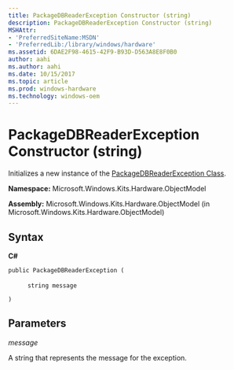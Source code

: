 ```yaml
---
title: PackageDBReaderException Constructor (string)
description: PackageDBReaderException Constructor (string)
MSHAttr:
- 'PreferredSiteName:MSDN'
- 'PreferredLib:/library/windows/hardware'
ms.assetid: 6DAE2F98-4615-42F9-B93D-D563A8E8F0B0
author: aahi
ms.author: aahi
ms.date: 10/15/2017
ms.topic: article
ms.prod: windows-hardware
ms.technology: windows-oem
---
```


# PackageDBReaderException Constructor (string)


Initializes a new instance of the [PackageDBReaderException Class](packagedbreaderexception-class.md).

**Namespace:** Microsoft.Windows.Kits.Hardware.ObjectModel

**Assembly:** Microsoft.Windows.Kits.Hardware.ObjectModel (in Microsoft.Windows.Kits.Hardware.ObjectModel)

## <span id="Syntax"></span><span id="syntax"></span><span id="SYNTAX"></span>Syntax


**C#**

`public PackageDBReaderException (`

          `string message`

`)`

## <span id="Parameters"></span><span id="parameters"></span><span id="PARAMETERS"></span>Parameters


*message*

A string that represents the message for the exception.

 

 






